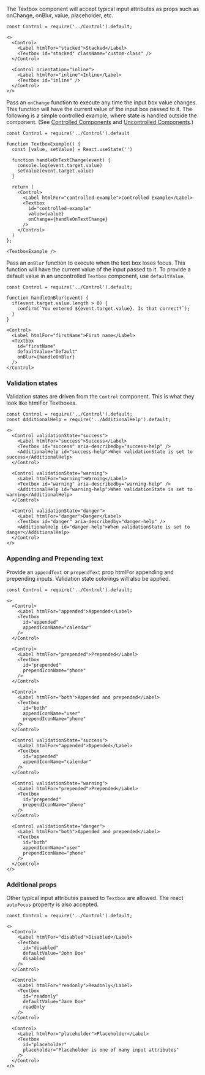 The Textbox component will accept typical input attributes as props such as onChange, onBlur, value, placeholder, etc.

```
const Control = require('../Control').default;

<>
  <Control>
    <Label htmlFor="stacked">Stacked</Label>
    <Textbox id="stacked" className="custom-class" />
  </Control>

  <Control orientation="inline">
    <Label htmlFor="inline">Inline</Label>
    <Textbox id="inline" />
  </Control>
</>
```

Pass an `onChange` function to execute any time the input box value changes. This function will have the current value of the input box passed to it. The following is a simple controlled example, where state is handled outside the component. (See [Controlled Components](https://facebook.github.io/react/docs/htmlForms.html#controlled-components) and [Uncontrolled Components](https://facebook.github.io/react/docs/uncontrolled-components.html).)

```
const Control = require('../Control').default

function TextboxExample() {
  const [value, setValue] = React.useState('')

  function handleOnTextChange(event) {
    console.log(event.target.value)
    setValue(event.target.value)
  }

  return (
    <Control>
      <Label htmlFor="controlled-example">Controlled Example</Label>
      <Textbox
        id="controlled-example"
        value={value}
        onChange={handleOnTextChange}
      />
    </Control>
  )
};

<TextboxExample />
```

Pass an `onBlur` function to execute when the text box loses focus. This function will have the current value of the input passed to it. To provide a default value in an uncontrolled `Textbox` component, use `defaultValue`.

```
const Control = require('../Control').default;

function handleOnBlur(event) {
  if(event.target.value.length > 0) {
    confirm(`You entered ${event.target.value}. Is that correct?`);
  }
}

<Control>
  <Label htmlFor="firstName">First name</Label>
  <Textbox
    id="firstName"
    defaultValue="Default"
    onBlur={handleOnBlur}
  />
</Control>
```

### Validation states

Validation states are driven from the `Control` component. This is what they look like htmlFor Textboxes.

```
const Control = require('../Control').default;
const AdditionalHelp = require('../AdditionalHelp').default;

<>
  <Control validationState="success">
    <Label htmlFor="success">Success</Label>
    <Textbox id="success" aria-describedby="success-help" />
    <AdditionalHelp id="success-help">When validationState is set to success</AdditionalHelp>
  </Control>

  <Control validationState="warning">
    <Label htmlFor="warning">Warning</Label>
    <Textbox id="warning" aria-describedby="warning-help" />
    <AdditionalHelp id="warning-help">When validationState is set to warning</AdditionalHelp>
  </Control>

  <Control validationState="danger">
    <Label htmlFor="danger">Danger</Label>
    <Textbox id="danger" aria-describedby="danger-help" />
    <AdditionalHelp id="danger-help">When validationState is set to danger</AdditionalHelp>
  </Control>
</>
```

### Appending and Prepending text

Provide an `appendText` or `prependText` prop htmlFor appending and prepending inputs. Validation state colorings will also be applied.

```
const Control = require('../Control').default;

<>
  <Control>
    <Label htmlFor="appended">Appended</Label>
    <Textbox
      id="appended"
      appendIconName="calendar"
    />
  </Control>

  <Control>
    <Label htmlFor="prepended">Prepended</Label>
    <Textbox
      id="prepended"
      prependIconName="phone"
    />
  </Control>

  <Control>
    <Label htmlFor="both">Appended and prepended</Label>
    <Textbox
      id="both"
      appendIconName="user"
      prependIconName="phone"
    />
  </Control>

  <Control validationState="success">
    <Label htmlFor="appended">Appended</Label>
    <Textbox
      id="appended"
      appendIconName="calendar"
    />
  </Control>

  <Control validationState="warning">
    <Label htmlFor="prepended">Prepended</Label>
    <Textbox
      id="prepended"
      prependIconName="phone"
    />
  </Control>

  <Control validationState="danger">
    <Label htmlFor="both">Appended and prepended</Label>
    <Textbox
      id="both"
      appendIconName="user"
      prependIconName="phone"
    />
  </Control>
</>
```

### Additional props

Other typical input attributes passed to `Textbox` are allowed. The react `autoFocus` property is also accepted.

```
const Control = require('../Control').default;

<>
  <Control>
    <Label htmlFor="disabled">Disabled</Label>
    <Textbox
      id="disabled"
      defaultValue="John Doe"
      disabled
    />
  </Control>

  <Control>
    <Label htmlFor="readonly">Readonly</Label>
    <Textbox
      id="readonly"
      defaultValue="Jane Doe"
      readOnly
    />
  </Control>

  <Control>
    <Label htmlFor="placeholder">Placeholder</Label>
    <Textbox
      id="placeholder"
      placeholder="Placeholder is one of many input attributes"
    />
  </Control>
</>
```
